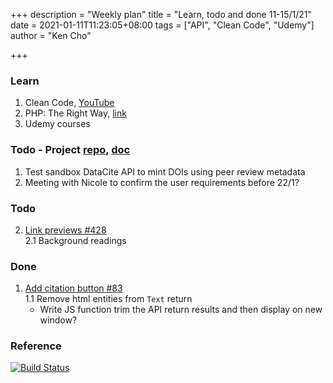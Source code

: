 +++
description = "Weekly plan"
title = "Learn, todo and done 11-15/1/21"
date = 2021-01-11T11:23:05+08:00
tags = ["API", "Clean Code", "Udemy"]
author = "Ken Cho"

+++  
### Learn
1. Clean Code, [YouTube](https://www.youtube.com/watch?v=7EmboKQH8lM)
2. PHP: The Right Way, [link](https://phptherightway.com/)
3. Udemy courses

### Todo - Project [repo](https://github.com/kencho51/mint_doi), [doc](https://docs.google.com/document/d/1CopK9e9QclOd91WRN1LREEBefMDb5cWoHiElj3IfKLc/edit#)
1. Test sandbox DataCite API to mint DOIs using peer review metadata  
2. Meeting with Nicole to confirm the user requirements before 22/1?

### Todo
2. [Link previews #428](https://github.com/gigascience/gigadb-website/issues/428)  
    2.1 Background readings
    
### Done
1. [Add citation button #83](https://github.com/gigascience/gigadb-website/pull/521)  
   1.1 Remove html entities from `Text` return  
   - Write JS function trim the API return results and then display on new window?

### Reference


[![Build Status](https://travis-ci.com/kencho51/gigathing.svg?branch=master)](https://travis-ci.com/kencho51/gigathing)

